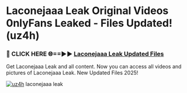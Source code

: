 # Laconejaaa Leak Original Videos 0nlyFans Leaked - Files Updated! (uz4h)

<h3>🔴 CLICK HERE 🌐==►► <a href="https://tinyurl.com/2jnfzry5" rel="nofollow">Laconejaaa Leak Updated Files</a></h3>

Get Laconejaaa Leak and all content. Now you can access all videos and pictures of Laconejaaa Leak. New Updated Files 2025!

[![uz4h](https://i.imgur.com/GyGTBgg.gif)](https://tinyurl.com/2jnfzry5)
laconejaaa leak